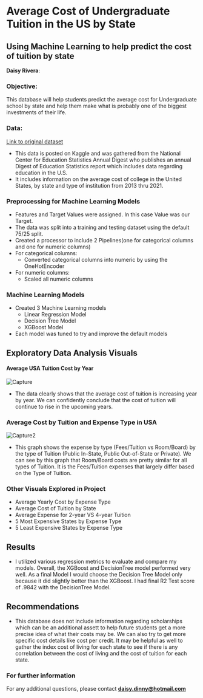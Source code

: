 # Average Cost of Undergraduate Tuition in the US by State
## Using Machine Learning to help predict the cost of tuition by state
**Daisy Rivera**: 
### Objective:
This database will help students predict the average cost for Undergraduate school by state and help them make what is probably one of the biggest investments of their life.
### Data:
[Link to original dataset](https://www.kaggle.com/datasets/bhargavchirumamilla/average-cost-of-undergraduate-student-by-state-usa) <br>
- This data is posted on Kaggle and was gathered from the National Center for Education Statistics Annual Digest who publishes an annual Digest of Education Statistics report which includes data regarding education in the U.S. 
- It includes information on the average cost of college in the United States, by state and type of institution from 2013 thru 2021.


### Preprocessing for Machine Learning Models
- Features and Target Values were assigned. In this case Value was our Target.
- The data was split into a training and testing dataset using the default 75/25 split.
- Created a processor to include 2 Pipelines(one for categorical columns and one for numeric columns)
 - For categorical columns:
   - Converted categorical columns into numeric by using the OneHotEncoder
 - For numeric columns:
   - Scaled all numeric columns
 
 ### Machine Learning Models
 - Created 3 Machine Learning models
   - Linear Regression Model
   - Decision Tree Model
   - XGBoost Model
  - Each model was tuned to try and improve the default models
  
  ## Exploratory Data Analysis Visuals
   
 #### Average USA Tuition Cost by Year
![Capture](https://user-images.githubusercontent.com/122565297/230646504-65530aa5-5e67-45fe-84f9-774e9533f6cd.PNG)
- The data clearly shows that the average cost of tuition is increasing year by year. We can confidently conclude that the cost of tuition will continue to rise in the upcoming years.

### Average Cost by Tuition and Expense Type in USA
![Capture2](https://user-images.githubusercontent.com/122565297/230646585-9ac924d0-6bfc-48aa-a9ca-e6ff8ec004ab.PNG)
- This graph shows the expense by type (Fees/Tuition vs Room/Board) by the type of Tuition (Public In-State, Public Out-of-State or Private). We can see by this graph that Room/Board costs are pretty similar for all types of Tuition. It is the Fees/Tuition expenses that largely differ based on the Type of Tuition.

### Other Visuals Explored in Project
- Average Yearly Cost by Expense Type
- Average Cost of Tuition by State
- Average Expense for 2-year VS 4-year Tuition
- 5 Most Expensive States by Expense Type
- 5 Least Expensive States by Expense Type


## Results
-  I utilized various regression metrics to evaluate and compare my models. Overall, the XGBoost and DecisionTree model performed very well. As a final Model I would choose the Decision Tree Model only because it did slightly better than the XGBoost. I had final R2 Test score of .9842 with the DecisionTree Model. 

## Recommendations
- This database does not include information regarding scholarships which can be an additional assett to help future students get a more precise idea of what their costs may be. We can also try to get more specific cost details like cost per credit. It may be helpful as well to gather the index cost of living for each state to see if there is any correlation between the cost of living and the cost of tuition for each state.

### For further information
For any additional questions, please contact **daisy.dinny@hotmail.com**

